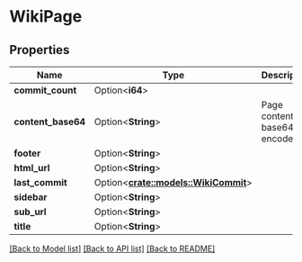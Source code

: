 # WikiPage

## Properties

Name | Type | Description | Notes
------------ | ------------- | ------------- | -------------
**commit_count** | Option<**i64**> |  | [optional]
**content_base64** | Option<**String**> | Page content, base64 encoded | [optional]
**footer** | Option<**String**> |  | [optional]
**html_url** | Option<**String**> |  | [optional]
**last_commit** | Option<[**crate::models::WikiCommit**](WikiCommit.md)> |  | [optional]
**sidebar** | Option<**String**> |  | [optional]
**sub_url** | Option<**String**> |  | [optional]
**title** | Option<**String**> |  | [optional]

[[Back to Model list]](../README.md#documentation-for-models) [[Back to API list]](../README.md#documentation-for-api-endpoints) [[Back to README]](../README.md)



